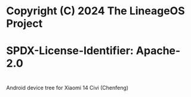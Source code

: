 #
# Copyright (C) 2024 The LineageOS Project
#
# SPDX-License-Identifier: Apache-2.0
#

Android device tree for Xiaomi 14 Civi (Chenfeng)
